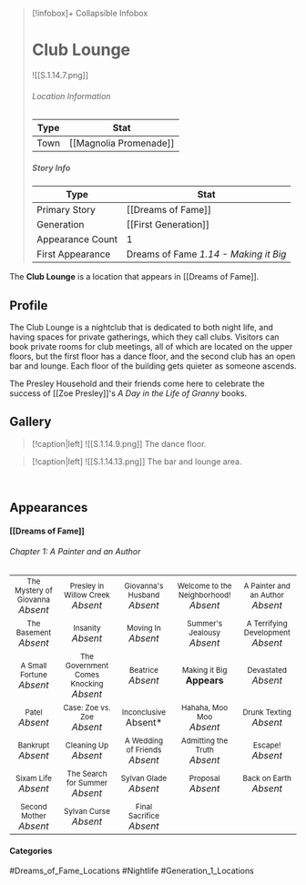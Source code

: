 > [!infobox]+ Collapsible Infobox
> # Club Lounge
> ![[S.1.14.7.png]] 
> ###### Location Information
> | Type | Stat | 
> | ---- | ---- | 
> | Town | [[Magnolia Promenade]] | 
> 
> ##### Story Info
> | Type | Stat | 
> | ---- | ---- | 
> | Primary Story | [[Dreams of Fame]] | 
> | Generation | [[First Generation]]|
> | Appearance Count | 1 | 
> | First Appearance | Dreams of Fame *1.14 - Making it Big*

The **Club Lounge** is a location that appears in [[Dreams of Fame]].

## Profile
The Club Lounge is a nightclub that is dedicated to both night life, and having spaces for private gatherings, which they call clubs. Visitors can book private rooms for club meetings, all of which are located on the upper floors, but the first floor has a dance floor, and the second club has an open bar and lounge. Each floor of the building gets quieter as someone ascends.

The Presley Household and their friends come here to celebrate the success of [[Zoe Presley]]'s *A Day in the Life of Granny* books.

## Gallery
> [!caption|left]
> ![[S.1.14.9.png]] 
> The dance floor.

> [!caption|left]
> ![[S.1.14.13.png]] 
> The bar and lounge area.

<br style="clear:both; margin: 0; padding: 0" />

## Appearances
#### [[Dreams of Fame]]
###### Chapter 1: A Painter and an Author
|                                                                       |     |     |     |     |
| --------------------------------------------------------------------- | --- | --- | --- | --- |
| <center><font size=2>The Mystery of Giovanna<br><font size=3>*Absent* | <center><font size=2>Presley in Willow Creek<br><font size=3>*Absent* | <center><font size=2>Giovanna's Husband<br><font size=3>*Absent* | <center><font size=2>Welcome to the Neighborhood!<br><font size=3>*Absent* | <center><font size=2>A Painter and an Author<br><font size=3>*Absent* |
| <center><font size=2>The Basement<br><font size=3>*Absent* | <center><font size=2>Insanity<br><font size=3>*Absent* | <center><font size=2>Moving In<br><font size=3>*Absent* | <center><font size=2>Summer's Jealousy<br><font size=3>*Absent*| <center><font size=2>A Terrifying Development<br><font size=3>*Absent* |
| <center><font size=2>A Small Fortune<br><font size=3>*Absent* | <center><font size=2>The Government Comes Knocking<br><font size=3>*Absent* | <center><font size=2>Beatrice<br><font size=3>*Absent* | <center><font size=2>Making it Big<br><font size=3>**Appears**| <center><font size=2>Devastated<br><font size=3>*Absent* |
| <center><font size=2>Patel<br><font size=3>*Absent* | <center><font size=2>Case: Zoe vs. Zoe<br><font size=3>*Absent*  | <center><font size=2>Inconclusive<br><font size=3>Absent* | <center><font size=2>Hahaha, Moo Moo<br><font size=3>*Absent* | <center><font size=2>Drunk Texting<br><font size=3>*Absent* |
| <center><font size=2>Bankrupt<br><font size=3>*Absent* | <center><font size=2>Cleaning Up<br><font size=3>*Absent* | <center><font size=2>A Wedding of Friends<br><font size=3>*Absent* | <center><font size=2>Admitting the Truth<br><font size=3>*Absent* | <center><font size=2>Escape!<br><font size=3>*Absent* |
| <center><font size=2>Sixam Life<br><font size=3>*Absent* | <center><font size=2>The Search for Summer<br><font size=3>*Absent* | <center><font size=2>Sylvan Glade<br><font size=3>*Absent* | <center><font size=2>Proposal<br><font size=3>*Absent* | <center><font size=2>Back on Earth<br><font size=3>*Absent* |
| <center><font size=2>Second Mother<br><font size=3>*Absent* | <center><font size=2>Sylvan Curse<br><font size=3>*Absent* | <center><font size=2>Final Sacrifice<br><font size=3>*Absent* |  |  |
#### Categories
#Dreams_of_Fame_Locations #Nightlife #Generation_1_Locations